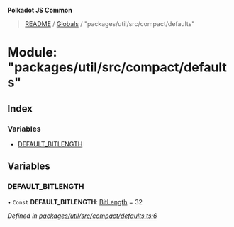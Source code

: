 **Polkadot JS Common**

> [README](../README.md) / [Globals](../globals.md) / "packages/util/src/compact/defaults"

# Module: "packages/util/src/compact/defaults"

## Index

### Variables

* [DEFAULT\_BITLENGTH](_packages_util_src_compact_defaults_.md#default_bitlength)

## Variables

### DEFAULT\_BITLENGTH

• `Const` **DEFAULT\_BITLENGTH**: [BitLength](_packages_util_src_compact_types_.md#bitlength) = 32

*Defined in [packages/util/src/compact/defaults.ts:6](https://github.com/polkadot-js/common/blob/975103fd/packages/util/src/compact/defaults.ts#L6)*
